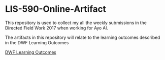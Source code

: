 # LIS-590-Online-Artifact
This repository is used to collect my all the weekly submissions in the Directed Field Work 2017 when working for Ayo AI. 

The artifacts in this repository will relate to the learning outcomes described in the DWF Learning Outcomes

[DWF Learning Outcomes](https://drive.google.com/open?id=0B1mHNX2rOBrHd0FBMUkzYzBIVGM)
